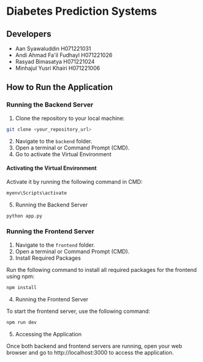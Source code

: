 # Diabetes Prediction Systems

## Developers
- Aan Syawaluddin	H071221031
- Andi Ahmad Fa'il Fudhayl H071221026
- Rasyad Bimasatya H071221024
- Minhajul Yusri Khairi H071221006

## How to Run the Application

### Running the Backend Server


1. Clone the repository to your local machine:

```bash
git clone <your_repository_url>
```

2. Navigate to the `backend` folder.
3. Open a terminal or Command Prompt (CMD).
4. Go to activate the Virtual Environment

#### Activating the Virtual Environment

Activate it by running the following command in CMD:

```bash
myenv\Scripts\activate
```

5. Running the Backend Server

```bash
python app.py
```

### Running the Frontend Server

1. Navigate to the `frontend` folder.
2. Open a terminal or Command Prompt (CMD).
3. Install Required Packages

Run the following command to install all required packages for the frontend using npm:

```bash
npm install
```

4. Running the Frontend Server

To start the frontend server, use the following command:

```bash
npm run dev
```

5. Accessing the Application

Once both backend and frontend servers are running, open your web browser and go to http://localhost:3000 to access the application.